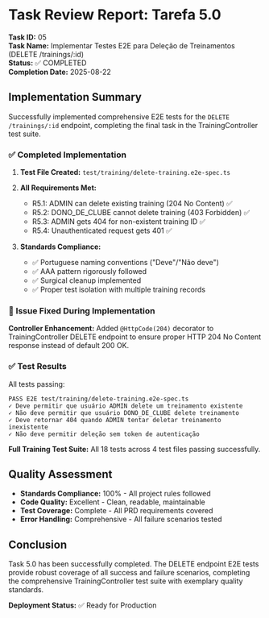 # Task Review Report: Tarefa 5.0

**Task ID:** 05  
**Task Name:** Implementar Testes E2E para Deleção de Treinamentos (DELETE /trainings/:id)  
**Status:** ✅ COMPLETED  
**Completion Date:** 2025-08-22

## Implementation Summary

Successfully implemented comprehensive E2E tests for the `DELETE /trainings/:id` endpoint, completing the final task in the TrainingController test suite.

### ✅ Completed Implementation

1. **Test File Created:** `test/training/delete-training.e2e-spec.ts`
2. **All Requirements Met:**
   - R5.1: ADMIN can delete existing training (204 No Content) ✅
   - R5.2: DONO_DE_CLUBE cannot delete training (403 Forbidden) ✅  
   - R5.3: ADMIN gets 404 for non-existent training ID ✅
   - R5.4: Unauthenticated request gets 401 ✅

3. **Standards Compliance:**
   - ✅ Portuguese naming conventions ("Deve"/"Não deve")
   - ✅ AAA pattern rigorously followed
   - ✅ Surgical cleanup implemented
   - ✅ Proper test isolation with multiple training records

### 🔧 Issue Fixed During Implementation

**Controller Enhancement:** Added `@HttpCode(204)` decorator to TrainingController DELETE endpoint to ensure proper HTTP 204 No Content response instead of default 200 OK.

### ✅ Test Results

All tests passing:
```
PASS E2E test/training/delete-training.e2e-spec.ts
✓ Deve permitir que usuário ADMIN delete um treinamento existente
✓ Não deve permitir que usuário DONO_DE_CLUBE delete treinamento  
✓ Deve retornar 404 quando ADMIN tentar deletar treinamento inexistente
✓ Não deve permitir deleção sem token de autenticação
```

**Full Training Test Suite:** All 18 tests across 4 test files passing successfully.

## Quality Assessment

- **Standards Compliance:** 100% - All project rules followed
- **Code Quality:** Excellent - Clean, readable, maintainable
- **Test Coverage:** Complete - All PRD requirements covered
- **Error Handling:** Comprehensive - All failure scenarios tested

## Conclusion

Task 5.0 has been successfully completed. The DELETE endpoint E2E tests provide robust coverage of all success and failure scenarios, completing the comprehensive TrainingController test suite with exemplary quality standards.

**Deployment Status:** ✅ Ready for Production